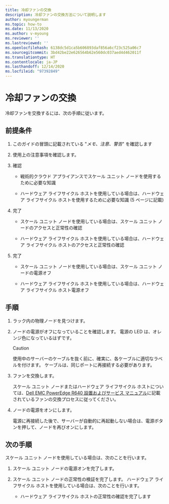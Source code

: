 ```yaml
---
title: 冷却ファンの交換
description: 冷却ファンの交換方法について説明します
author: myoungerman
ms.topic: how-to
ms.date: 11/13/2020
ms.author: v-myoung
ms.reviewer: ''
ms.lastreviewed: ''
ms.openlocfilehash: 6138dc5d1ca5b606893daf856a6cf23c525a06c7
ms.sourcegitcommit: 3bd42be22e626564b62e560dc037aed4d462011f
ms.translationtype: HT
ms.contentlocale: ja-JP
ms.lasthandoff: 12/14/2020
ms.locfileid: "97392849"
---
```

# <a name="replacing-a-cooling-fan"></a>冷却ファンの交換

冷却ファンを交換するには、次の手順に従います。

## <a name="prerequisites"></a>前提条件

1.  このガイドの冒頭に記載されている "*メモ、注意、警告*" を確認します

2.  使用上の注意事項を確認します。

3.  確認

    -   戦術的クラウド アプライアンスでスケール ユニット ノードを使用するために必要な知識

    -   ハードウェア ライフサイクル ホストを使用している場合は、ハードウェア ライフサイクル ホストを使用するために必要な知識 (5 ページに記載)

4.  完了

    -   スケール ユニット ノードを使用している場合は、スケール ユニット ノードのアクセスと正常性の確認

    -   ハードウェア ライフサイクル ホストを使用している場合は、ハードウェア ライフサイクル ホストのアクセスと正常性の確認

5.  完了

    -   スケール ユニット ノードを使用している場合は、スケール ユニット ノードの電源オフ

    -   ハードウェア ライフサイクル ホストを使用している場合は、ハードウェア ライフサイクル ホスト電源オフ

## <a name="steps"></a>手順

1.  ラック内の物理ノードを見つけます。

2.  ノードの電源がオフになっていることを確認します。 電源の LED は、オレンジ色になっているはずです。

    > [!CAUTION]
    > 使用中のサーバーのケーブルを抜く前に、確実に、各ケーブルに適切なラベルを付けます。 ケーブルは、同じポートに再接続する必要があります。
    
3.  ファンを交換します。

    スケール ユニット ノードまたはハードウェア ライフサイクル ホストについては、[Dell EMC PowerEdge R640 設置およびサービス マニュアル](https://www.dell.com/support/manuals/us/en/04/poweredge-r640/per640_ism_pub/dell-emc-poweredge-r640-overview?guid=guid-f39be9ba-158c-45e3-b8b1-f07bb750d6d4)に記載されているファンの交換プロセスに従ってください。
    
4.  ノードの電源をオンにします。

    電源に再接続した後で、サーバーが自動的に再起動しない場合は、電源ボタンを押して、ノードを再びオンにします。
    
## <a name="next-steps"></a>次の手順

スケール ユニット ノードを使用している場合は、次のことを行います。

1.  スケール ユニット ノードの電源オンを完了します。

2.  スケール ユニット ノードの正常性の検証を完了します。 ハードウェア ライフサイクル ホストを使用している場合は、次のことを行います。

    -   ハードウェア ライフサイクル ホストの正常性の確認を完了します
    
